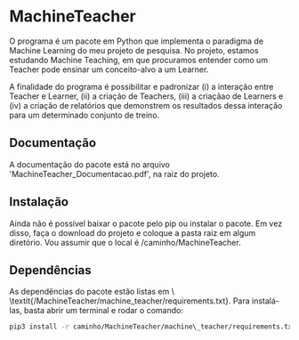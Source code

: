 # MachineTeacher

O programa é um pacote em Python que implementa o paradigma de Machine Learning do meu projeto de pesquisa. No projeto, estamos estudando Machine Teaching, em que procuramos entender como um Teacher pode ensinar um conceito-alvo a um Learner.

A finalidade do programa é possibilitar e padronizar (i) a interação entre Teacher e Learner, (ii) a criação de Teachers, (iii) a criaçãao de Learners e (iv) a criação de relatórios que demonstrem os resultados dessa interação para um determinado conjunto de treino.

## Documentação

A documentação do pacote está no arquivo 'MachineTeacher_Documentacao.pdf', na raiz do projeto.

## Instalação

Ainda não é possível baixar o pacote pelo pip ou instalar o pacote. Em vez disso, faça o download do projeto e coloque a pasta raiz em algum diretório. Vou assumir que o local é /caminho/MachineTeacher.

## Dependências

As dependências do pacote estão listas em \\ \textit{/MachineTeacher/machine\_teacher/requirements.txt}. Para instalá-las, basta abrir um terminal e rodar o comando:

```bash
pip3 install -r caminho/MachineTeacher/machine\_teacher/requirements.txt
```
